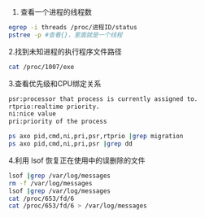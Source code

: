 1. 查看一个进程的线程数
```bash
egrep -i threads /proc/进程ID/status
pstree -p #查看{}，里面就是一个线程

```

2.找到未知进程的执行程序文件路径
```bash
cat /proc/1007/exe

```


3.查看优先级和CPU绑定关系

```bash
psr:processor that process is currently assigned to.
rtprio:realtime priority.
ni:nice value
pri:priority of the process

ps axo pid,cmd,ni,pri,psr,rtprio |grep migration
ps axo pid,cmd,ni,pri,psr |grep dd

```

4.利用 lsof 恢复正在使用中的误删除的文件
```bash
lsof |grep /var/log/messages
rm -f /var/log/messages
lsof |grep /var/log/messages
cat /proc/653/fd/6
cat /proc/653/fd/6 > /var/log/messages

```